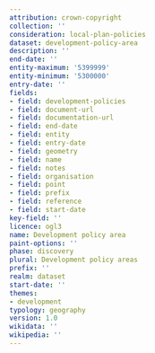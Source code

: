 ```yaml
---
attribution: crown-copyright
collection: ''
consideration: local-plan-policies
dataset: development-policy-area
description: ''
end-date: ''
entity-maximum: '5399999'
entity-minimum: '5300000'
entry-date: ''
fields:
- field: development-policies
- field: document-url
- field: documentation-url
- field: end-date
- field: entity
- field: entry-date
- field: geometry
- field: name
- field: notes
- field: organisation
- field: point
- field: prefix
- field: reference
- field: start-date
key-field: ''
licence: ogl3
name: Development policy area
paint-options: ''
phase: discovery
plural: Development policy areas
prefix: ''
realm: dataset
start-date: ''
themes:
- development
typology: geography
version: 1.0
wikidata: ''
wikipedia: ''
---
```


